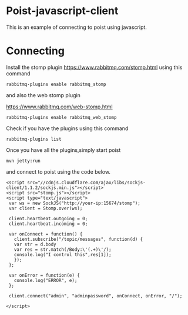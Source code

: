 # Poist-javascript-client
This is an example of connecting to poist using javascript.


# Connecting

Install the stomp plugin https://www.rabbitmq.com/stomp.html using this command

```
rabbitmq-plugins enable rabbitmq_stomp
```

and also the web stomp plugin

https://www.rabbitmq.com/web-stomp.html

```
rabbitmq-plugins enable rabbitmq_web_stomp
```

Check if you have the plugins using this command

```
rabbitmq-plugins list
```

Once you have all the plugins,simply start poist

```
mvn jetty:run
```

and connect to poist using the code below.

```
<script src="//cdnjs.cloudflare.com/ajax/libs/sockjs-client/1.1.2/sockjs.min.js"></script>
<script src="stomp.js"></script>
<script type="text/javascript">
 var ws = new SockJS("http://your-ip:15674/stomp");
 var client = Stomp.over(ws);
 
 client.heartbeat.outgoing = 0;
 client.heartbeat.incoming = 0;
 
 var onConnect = function() {
   client.subscribe("/topic/messages", function(d) {
   var str = d.body
   var res = str.match(/Body:\'(.+)\'/);
   console.log("I control this",res[1]);
   });
 };
 
 var onError = function(e) {
   console.log("ERROR", e);
 };
 
 client.connect("admin", "adminpassword", onConnect, onError, "/");
 
</script>
```
